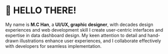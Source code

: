 # 👋 HELLO THERE!

My name is **M.C Han**, a **UI/UX, graphic designer**, with decades design experiences and web development skill I create user-centric interfaces and expertise in data dashboard design. My keen attention to detail and hand-drawn illustrations enhance user experiences, and I collaborate effectively with developers for seamless implementation.

